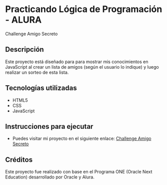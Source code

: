 # Practicando Lógica de Programación - ALURA
Challenge Amigo Secreto

## Descripción
Este proyecto está diseñado para para mostrar mis conocimientos en JavaScript al crear un lista de amigos (según el usuario lo indique) y luego realizar un sorteo de esta lista.

## Tecnologías utilizadas
- HTML5
- CSS
- JavaScript

## Instrucciones para ejecutar
- Puedes visitar mi proyecto en el siguiente enlace: [Challenge Amigo Secreto]() 

## Créditos
Este proyecto fue realizado con base en el Programa ONE (Oracle Next Education) desarrollado por Oracle y Alura.
